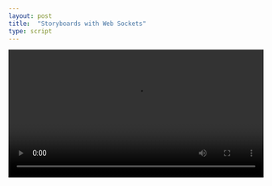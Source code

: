 ```yaml
---
layout: post
title:  "Storyboards with Web Sockets"
type: script
---
```

<section>
	<iiif-storyboard ws="https://intense-hamlet-45148.herokuapp.com" annotationlist='https://dnoneill.github.io/annotate/annotations/wh234bz9013-0001-list.json' styling='tagscolor: {"animals":"#fe0a1e","discarded_constellation":"#ffd46c","greek_mythology":"#f6f030","historical":"#82f937","zodiac":"#22c5fa"};activecolor: #ffffff;startenddisplay: info;annoview: collapse;toggleoverlay: true;controller: true;fullpage:true;'></iiif-storyboard>
</section>
<section>
<video controls="" width="100%">
  <source src="https://ncsu-libraries.github.io/iiif-annotation/videos/websockets.m4v" type="video/mp4">
</video>
</section>